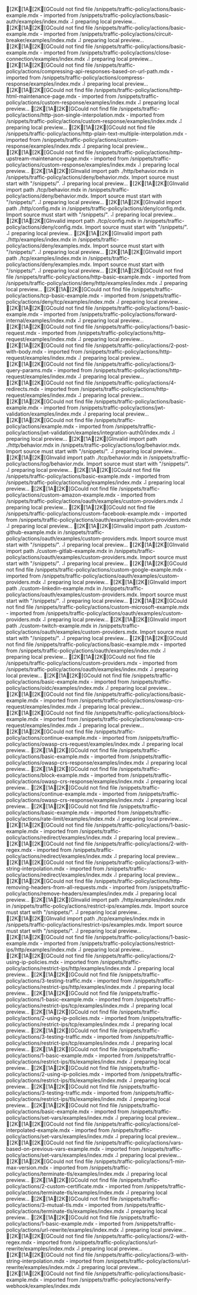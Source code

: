 [2K[1A[2K[GCould not find file /snippets/traffic-policy/actions/basic-example.mdx - imported from /snippets/traffic-policy/actions/basic-auth/examples/index.mdx
⠼ preparing local preview...
[2K[1A[2K[GCould not find file /snippets/traffic-policy/actions/basic-example.mdx - imported from /snippets/traffic-policy/actions/circuit-breaker/examples/index.mdx
⠼ preparing local preview...
[2K[1A[2K[GCould not find file /snippets/traffic-policy/actions/basic-example.mdx - imported from /snippets/traffic-policy/actions/close-connection/examples/index.mdx
⠼ preparing local preview...
[2K[1A[2K[GCould not find file /snippets/traffic-policy/actions/compressing-api-responses-based-on-url-path.mdx - imported from /snippets/traffic-policy/actions/compress-response/examples/index.mdx
⠼ preparing local preview...
[2K[1A[2K[GCould not find file /snippets/traffic-policy/actions/http-html-maintenance-page.mdx - imported from /snippets/traffic-policy/actions/custom-response/examples/index.mdx
⠼ preparing local preview...
[2K[1A[2K[GCould not find file /snippets/traffic-policy/actions/http-json-single-interpolation.mdx - imported from /snippets/traffic-policy/actions/custom-response/examples/index.mdx
⠼ preparing local preview...
[2K[1A[2K[GCould not find file /snippets/traffic-policy/actions/http-plain-text-multiple-interpolation.mdx - imported from /snippets/traffic-policy/actions/custom-response/examples/index.mdx
⠼ preparing local preview...
[2K[1A[2K[GCould not find file /snippets/traffic-policy/actions/http-upstream-maintenance-page.mdx - imported from /snippets/traffic-policy/actions/custom-response/examples/index.mdx
⠼ preparing local preview...
[2K[1A[2K[GInvalid import path ./http/behavior.mdx in /snippets/traffic-policy/actions/deny/behavior.mdx. Import source must start with "/snippets/".
⠼ preparing local preview...
[2K[1A[2K[GInvalid import path ./tcp/behavior.mdx in /snippets/traffic-policy/actions/deny/behavior.mdx. Import source must start with "/snippets/".
⠼ preparing local preview...
[2K[1A[2K[GInvalid import path ./http/config.mdx in /snippets/traffic-policy/actions/deny/config.mdx. Import source must start with "/snippets/".
⠼ preparing local preview...
[2K[1A[2K[GInvalid import path ./tcp/config.mdx in /snippets/traffic-policy/actions/deny/config.mdx. Import source must start with "/snippets/".
⠼ preparing local preview...
[2K[1A[2K[GInvalid import path ./http/examples/index.mdx in /snippets/traffic-policy/actions/deny/examples.mdx. Import source must start with "/snippets/".
⠼ preparing local preview...
[2K[1A[2K[GInvalid import path ./tcp/examples/index.mdx in /snippets/traffic-policy/actions/deny/examples.mdx. Import source must start with "/snippets/".
⠼ preparing local preview...
[2K[1A[2K[GCould not find file /snippets/traffic-policy/actions/http-basic-example.mdx - imported from /snippets/traffic-policy/actions/deny/http/examples/index.mdx
⠼ preparing local preview...
[2K[1A[2K[GCould not find file /snippets/traffic-policy/actions/tcp-basic-example.mdx - imported from /snippets/traffic-policy/actions/deny/tcp/examples/index.mdx
⠼ preparing local preview...
[2K[1A[2K[GCould not find file /snippets/traffic-policy/actions/1-basic-example.mdx - imported from /snippets/traffic-policy/actions/forward-internal/examples/index.mdx
⠼ preparing local preview...
[2K[1A[2K[GCould not find file /snippets/traffic-policy/actions/1-basic-request.mdx - imported from /snippets/traffic-policy/actions/http-request/examples/index.mdx
⠼ preparing local preview...
[2K[1A[2K[GCould not find file /snippets/traffic-policy/actions/2-post-with-body.mdx - imported from /snippets/traffic-policy/actions/http-request/examples/index.mdx
⠼ preparing local preview...
[2K[1A[2K[GCould not find file /snippets/traffic-policy/actions/3-query-params.mdx - imported from /snippets/traffic-policy/actions/http-request/examples/index.mdx
⠼ preparing local preview...
[2K[1A[2K[GCould not find file /snippets/traffic-policy/actions/4-redirects.mdx - imported from /snippets/traffic-policy/actions/http-request/examples/index.mdx
⠼ preparing local preview...
[2K[1A[2K[GCould not find file /snippets/traffic-policy/actions/basic-example.mdx - imported from /snippets/traffic-policy/actions/jwt-validation/examples/index.mdx
⠼ preparing local preview...
[2K[1A[2K[GCould not find file /snippets/traffic-policy/actions/example.mdx - imported from /snippets/traffic-policy/actions/jwt-validation/examples/integration-auth0/index.mdx
⠼ preparing local preview...
[2K[1A[2K[GInvalid import path ./http/behavior.mdx in /snippets/traffic-policy/actions/log/behavior.mdx. Import source must start with "/snippets/".
⠼ preparing local preview...
[2K[1A[2K[GInvalid import path ./tcp/behavior.mdx in /snippets/traffic-policy/actions/log/behavior.mdx. Import source must start with "/snippets/".
⠼ preparing local preview...
[2K[1A[2K[GCould not find file /snippets/traffic-policy/actions/basic-example.mdx - imported from /snippets/traffic-policy/actions/log/examples/index.mdx
⠼ preparing local preview...
[2K[1A[2K[GCould not find file /snippets/traffic-policy/actions/custom-amazon-example.mdx - imported from /snippets/traffic-policy/actions/oauth/examples/custom-providers.mdx
⠼ preparing local preview...
[2K[1A[2K[GCould not find file /snippets/traffic-policy/actions/custom-facebook-example.mdx - imported from /snippets/traffic-policy/actions/oauth/examples/custom-providers.mdx
⠼ preparing local preview...
[2K[1A[2K[GInvalid import path ./custom-github-example.mdx in /snippets/traffic-policy/actions/oauth/examples/custom-providers.mdx. Import source must start with "/snippets/".
⠼ preparing local preview...
[2K[1A[2K[GInvalid import path ./custom-gitlab-example.mdx in /snippets/traffic-policy/actions/oauth/examples/custom-providers.mdx. Import source must start with "/snippets/".
⠼ preparing local preview...
[2K[1A[2K[GCould not find file /snippets/traffic-policy/actions/custom-google-example.mdx - imported from /snippets/traffic-policy/actions/oauth/examples/custom-providers.mdx
⠼ preparing local preview...
[2K[1A[2K[GInvalid import path ./custom-linkedin-example.mdx in /snippets/traffic-policy/actions/oauth/examples/custom-providers.mdx. Import source must start with "/snippets/".
⠼ preparing local preview...
[2K[1A[2K[GCould not find file /snippets/traffic-policy/actions/custom-microsoft-example.mdx - imported from /snippets/traffic-policy/actions/oauth/examples/custom-providers.mdx
⠼ preparing local preview...
[2K[1A[2K[GInvalid import path ./custom-twitch-example.mdx in /snippets/traffic-policy/actions/oauth/examples/custom-providers.mdx. Import source must start with "/snippets/".
⠼ preparing local preview...
[2K[1A[2K[GCould not find file /snippets/traffic-policy/actions/basic-example.mdx - imported from /snippets/traffic-policy/actions/oauth/examples/index.mdx
⠼ preparing local preview...
[2K[1A[2K[GCould not find file /snippets/traffic-policy/actions/custom-providers.mdx - imported from /snippets/traffic-policy/actions/oauth/examples/index.mdx
⠼ preparing local preview...
[2K[1A[2K[GCould not find file /snippets/traffic-policy/actions/basic-example.mdx - imported from /snippets/traffic-policy/actions/oidc/examples/index.mdx
⠼ preparing local preview...
[2K[1A[2K[GCould not find file /snippets/traffic-policy/actions/basic-example.mdx - imported from /snippets/traffic-policy/actions/owasp-crs-request/examples/index.mdx
⠼ preparing local preview...
[2K[1A[2K[GCould not find file /snippets/traffic-policy/actions/block-example.mdx - imported from /snippets/traffic-policy/actions/owasp-crs-request/examples/index.mdx
⠼ preparing local preview...
[2K[1A[2K[GCould not find file /snippets/traffic-policy/actions/continue-example.mdx - imported from /snippets/traffic-policy/actions/owasp-crs-request/examples/index.mdx
⠼ preparing local preview...
[2K[1A[2K[GCould not find file /snippets/traffic-policy/actions/basic-example.mdx - imported from /snippets/traffic-policy/actions/owasp-crs-response/examples/index.mdx
⠼ preparing local preview...
[2K[1A[2K[GCould not find file /snippets/traffic-policy/actions/block-example.mdx - imported from /snippets/traffic-policy/actions/owasp-crs-response/examples/index.mdx
⠼ preparing local preview...
[2K[1A[2K[GCould not find file /snippets/traffic-policy/actions/continue-example.mdx - imported from /snippets/traffic-policy/actions/owasp-crs-response/examples/index.mdx
⠼ preparing local preview...
[2K[1A[2K[GCould not find file /snippets/traffic-policy/actions/basic-example.mdx - imported from /snippets/traffic-policy/actions/rate-limit/examples/index.mdx
⠼ preparing local preview...
[2K[1A[2K[GCould not find file /snippets/traffic-policy/actions/1-basic-example.mdx - imported from /snippets/traffic-policy/actions/redirect/examples/index.mdx
⠼ preparing local preview...
[2K[1A[2K[GCould not find file /snippets/traffic-policy/actions/2-with-regex.mdx - imported from /snippets/traffic-policy/actions/redirect/examples/index.mdx
⠼ preparing local preview...
[2K[1A[2K[GCould not find file /snippets/traffic-policy/actions/3-with-string-interpolation.mdx - imported from /snippets/traffic-policy/actions/redirect/examples/index.mdx
⠼ preparing local preview...
[2K[1A[2K[GCould not find file /snippets/traffic-policy/actions/http-removing-headers-from-all-requests.mdx - imported from /snippets/traffic-policy/actions/remove-headers/examples/index.mdx
⠼ preparing local preview...
[2K[1A[2K[GInvalid import path ./http/examples/index.mdx in /snippets/traffic-policy/actions/restrict-ips/examples.mdx. Import source must start with "/snippets/".
⠼ preparing local preview...
[2K[1A[2K[GInvalid import path ./tcp/examples/index.mdx in /snippets/traffic-policy/actions/restrict-ips/examples.mdx. Import source must start with "/snippets/".
⠼ preparing local preview...
[2K[1A[2K[GCould not find file /snippets/traffic-policy/actions/1-basic-example.mdx - imported from /snippets/traffic-policy/actions/restrict-ips/http/examples/index.mdx
⠼ preparing local preview...
[2K[1A[2K[GCould not find file /snippets/traffic-policy/actions/2-using-ip-policies.mdx - imported from /snippets/traffic-policy/actions/restrict-ips/http/examples/index.mdx
⠼ preparing local preview...
[2K[1A[2K[GCould not find file /snippets/traffic-policy/actions/3-testing-traffic.mdx - imported from /snippets/traffic-policy/actions/restrict-ips/http/examples/index.mdx
⠼ preparing local preview...
[2K[1A[2K[GCould not find file /snippets/traffic-policy/actions/1-basic-example.mdx - imported from /snippets/traffic-policy/actions/restrict-ips/tcp/examples/index.mdx
⠼ preparing local preview...
[2K[1A[2K[GCould not find file /snippets/traffic-policy/actions/2-using-ip-policies.mdx - imported from /snippets/traffic-policy/actions/restrict-ips/tcp/examples/index.mdx
⠼ preparing local preview...
[2K[1A[2K[GCould not find file /snippets/traffic-policy/actions/3-testing-traffic.mdx - imported from /snippets/traffic-policy/actions/restrict-ips/tcp/examples/index.mdx
⠼ preparing local preview...
[2K[1A[2K[GCould not find file /snippets/traffic-policy/actions/1-basic-example.mdx - imported from /snippets/traffic-policy/actions/restrict-ips/tls/examples/index.mdx
⠼ preparing local preview...
[2K[1A[2K[GCould not find file /snippets/traffic-policy/actions/2-using-ip-policies.mdx - imported from /snippets/traffic-policy/actions/restrict-ips/tls/examples/index.mdx
⠼ preparing local preview...
[2K[1A[2K[GCould not find file /snippets/traffic-policy/actions/3-testing-traffic.mdx - imported from /snippets/traffic-policy/actions/restrict-ips/tls/examples/index.mdx
⠼ preparing local preview...
[2K[1A[2K[GCould not find file /snippets/traffic-policy/actions/basic-example.mdx - imported from /snippets/traffic-policy/actions/set-vars/examples/index.mdx
⠼ preparing local preview...
[2K[1A[2K[GCould not find file /snippets/traffic-policy/actions/cel-interpolated-example.mdx - imported from /snippets/traffic-policy/actions/set-vars/examples/index.mdx
⠼ preparing local preview...
[2K[1A[2K[GCould not find file /snippets/traffic-policy/actions/vars-based-on-previous-vars-example.mdx - imported from /snippets/traffic-policy/actions/set-vars/examples/index.mdx
⠼ preparing local preview...
[2K[1A[2K[GCould not find file /snippets/traffic-policy/actions/1-min-max-version.mdx - imported from /snippets/traffic-policy/actions/terminate-tls/examples/index.mdx
⠼ preparing local preview...
[2K[1A[2K[GCould not find file /snippets/traffic-policy/actions/2-custom-certificate.mdx - imported from /snippets/traffic-policy/actions/terminate-tls/examples/index.mdx
⠼ preparing local preview...
[2K[1A[2K[GCould not find file /snippets/traffic-policy/actions/3-mutual-tls.mdx - imported from /snippets/traffic-policy/actions/terminate-tls/examples/index.mdx
⠼ preparing local preview...
[2K[1A[2K[GCould not find file /snippets/traffic-policy/actions/1-basic-example.mdx - imported from /snippets/traffic-policy/actions/url-rewrite/examples/index.mdx
⠼ preparing local preview...
[2K[1A[2K[GCould not find file /snippets/traffic-policy/actions/2-with-regex.mdx - imported from /snippets/traffic-policy/actions/url-rewrite/examples/index.mdx
⠼ preparing local preview...
[2K[1A[2K[GCould not find file /snippets/traffic-policy/actions/3-with-string-interpolation.mdx - imported from /snippets/traffic-policy/actions/url-rewrite/examples/index.mdx
⠼ preparing local preview...
[2K[1A[2K[GCould not find file /snippets/traffic-policy/actions/basic-example.mdx - imported from /snippets/traffic-policy/actions/verify-webhook/examples/index.mdx